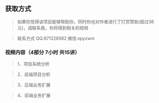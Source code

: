 ## 获取方式
> 如果你觉得该项目能够帮助你，同时你也对作者进行了打赏赞助(超过36元)，请联系我，你将得到相关的视频

> 联系方式  QQ:871228582  微信:xpyzwm

### 视频内容（4部分 7小时 共15讲）
>1、项目系统分析

>2、前端项目分析

>3、后端业务扩展

>4、前端业务扩展
